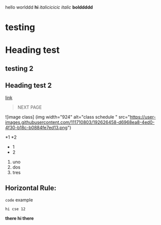 hello worlddd
**hi**
*italicicicic*
_italic_
__bolddddd__
# testing 
Heading test
==========
## testing 2
Heading test 2
------
[link](www.google.com)
> NEXT PAGE

![image class] (img width="924" alt="class schedule " src="https://user-images.githubusercontent.com/111710803/192626458-d6968ea8-4ed0-4f30-b18c-b0884fe7ed13.png")


*1
*2
- 1 
- 2
1. uno
2. dos
3. tres


Horizontal Rule: 
----

`code` example

```
hi cse 12
```

**there hi there**
